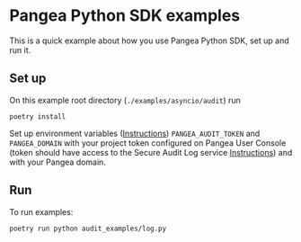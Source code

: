 # Pangea Python SDK examples

This is a quick example about how you use Pangea Python SDK, set up and run it.

## Set up

On this example root directory (`./examples/asyncio/audit`) run

```
poetry install
```

Set up environment variables ([Instructions](https://pangea.cloud/docs/audit/#set-your-environment-variables)) `PANGEA_AUDIT_TOKEN` and `PANGEA_DOMAIN` with your project token configured on Pangea User Console (token should have access to the Secure Audit Log service [Instructions](https://pangea.cloud/docs/admin-guide/tokens)) and with your Pangea domain.

## Run

To run examples:
```
poetry run python audit_examples/log.py
```
